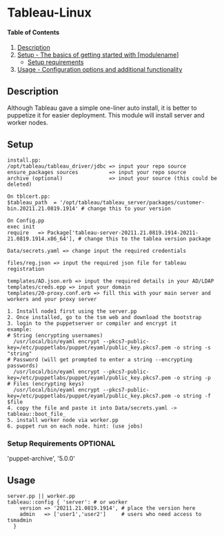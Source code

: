# Tableau-Linux

#### Table of Contents

1. [Description](#description)
2. [Setup - The basics of getting started with [modulename]](#setup)
    * [Setup requirements](#setup-requirements)
3. [Usage - Configuration options and additional functionality](#usage)


## Description

  Although Tableau gave a simple one-liner auto install, it is better to puppetize it for easier deployment. 
  This module will install server and worker nodes.


## Setup

    install.pp:
    /opt/tableau/tableau_driver/jdbc => input your repo source
    ensure_packages sources          => input your repo source
    archive (optional)               => inout your source (this could be deleted)

    On tblcert.pp:
    $tableau_path  = '/opt/tableau/tableau_server/packages/customer-bin.20211.21.0819.1914' # change this to your version

    On Config.pp
    exec init 
    require   => Package['tableau-server-20211.21.0819.1914-20211-21.0819.1914.x86_64'], # change this to the tablea version package

    Data/secrets.yaml => change input the required credentials

    files/reg.json => input the required json file for tableau registration

    templates/AD.json.erb => input the required details in your AD/LDAP
    templates/creds.epp => input your domain
    templates/20-proxy.conf.erb => fill this with your main server and workers and your proxy server
    
    1. Install node1 first using the server.pp
    2. Once installed, go to the tsm web and download the bootstrap
    3. login to the puppetserver or compiler and encrypt it
    example:
    # String (encrypting usernames)
      /usr/local/bin/eyaml encrypt --pkcs7-public-key=/etc/puppetlabs/puppet/eyaml/public_key.pkcs7.pem -o string -s "string"
    # Password (will get prompted to enter a string --encrypting passwords)
      /usr/local/bin/eyaml encrypt --pkcs7-public-key=/etc/puppetlabs/puppet/eyaml/public_key.pkcs7.pem -o string -p
    # Files (encrypting keys)
      /usr/local/bin/eyaml encrypt --pkcs7-public-key=/etc/puppetlabs/puppet/eyaml/public_key.pkcs7.pem -o string -f $file
    4. copy the file and paste it into Data/secrets.yaml -> tableau::boot_file_
    5. install worker node via worker.pp
    6. puppet run on each node. hint: (use jobs)
  
               


### Setup Requirements **OPTIONAL**

'puppet-archive',                '5.0.0'



## Usage
```
server.pp || worker.pp
tableau::config { 'server': # or worker
    version => '20211.21.0819.1914', # place the version here
    admin   => ['user1','user2']     # users who need access to tsmadmin
  }
```



